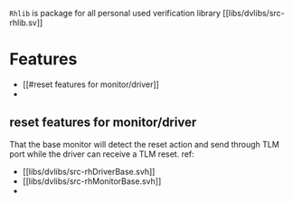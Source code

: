 `Rhlib` is package for all personal used verification library
[[libs/dvlibs/src-rhlib.sv]]

# Features
- [[#reset features for monitor/driver]]
- 

## reset features for monitor/driver
That the base monitor will detect the reset action and send through TLM port while the driver can receive a TLM reset.
ref:
- [[libs/dvlibs/src-rhDriverBase.svh]]
- [[libs/dvlibs/src-rhMonitorBase.svh]]
- 